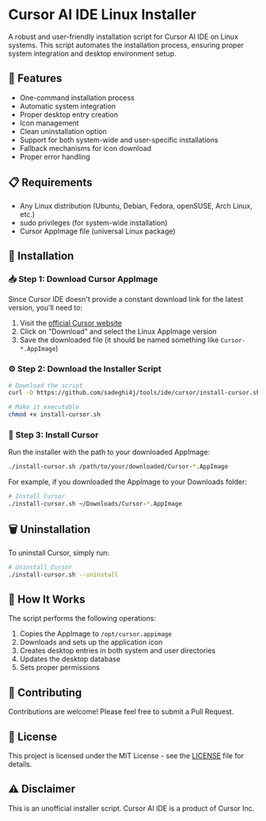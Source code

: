 # Cursor AI IDE Linux Installer

A robust and user-friendly installation script for Cursor AI IDE on Linux systems. This script automates the installation process, ensuring proper system integration and desktop environment setup.

## 🌟 Features

- One-command installation process
- Automatic system integration
- Proper desktop entry creation
- Icon management
- Clean uninstallation option
- Support for both system-wide and user-specific installations
- Fallback mechanisms for icon download
- Proper error handling

## 📋 Requirements

- Any Linux distribution (Ubuntu, Debian, Fedora, openSUSE, Arch Linux, etc.)
- sudo privileges (for system-wide installation)
- Cursor AppImage file (universal Linux package)

## 🚀 Installation

### 📥 Step 1: Download Cursor AppImage
Since Cursor IDE doesn't provide a constant download link for the latest version, you'll need to:

1. Visit the [official Cursor website](https://cursor.sh)
2. Click on "Download" and select the Linux AppImage version
3. Save the downloaded file (it should be named something like `Cursor-*.AppImage`)

### ⚙️ Step 2: Download the Installer Script
```bash
# Download the script
curl -O https://github.com/sadeghi4j/tools/ide/cursor/install-cursor.sh

# Make it executable
chmod +x install-cursor.sh
```

### 🎯 Step 3: Install Cursor 
Run the installer with the path to your downloaded AppImage:
```bash
./install-cursor.sh /path/to/your/downloaded/Cursor-*.AppImage
```

For example, if you downloaded the AppImage to your Downloads folder:
```bash
# Install Cursor
./install-cursor.sh ~/Downloads/Cursor-*.AppImage
```

## 🗑️ Uninstallation

To uninstall Cursor, simply run:
```bash
# Uninstall Cursor
./install-cursor.sh --uninstall
```

## 🔧 How It Works

The script performs the following operations:

1. Copies the AppImage to `/opt/cursor.appimage`
2. Downloads and sets up the application icon
3. Creates desktop entries in both system and user directories
4. Updates the desktop database
5. Sets proper permissions

## 🤝 Contributing

Contributions are welcome! Please feel free to submit a Pull Request.

## 📄 License

This project is licensed under the MIT License - see the [LICENSE](LICENSE) file for details.

## ⚠️ Disclaimer

This is an unofficial installer script. Cursor AI IDE is a product of Cursor Inc.

